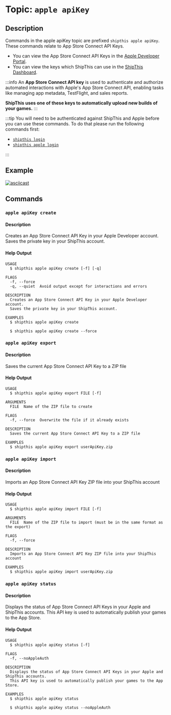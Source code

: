 # Topic: `apple apiKey`

## Description

Commands in the apple apiKey topic are prefixed `shipthis apple apiKey`. These commands relate to App Store Connect API Keys.

- You can view the App Store Connect API Keys in the [Apple Developer Portal](https://appstoreconnect.apple.com/access/integrations/api).
- You can view the keys which ShipThis can use in the [ShipThis Dashboard](https://shipthis.cc/credentials).

:::info
An **App Store Connect API key** is used to authenticate and authorize automated interactions with Apple's App Store Connect API, enabling tasks like managing app metadata, TestFlight, and sales reports.

**ShipThis uses one of these keys to automatically upload new builds of your games.**
:::

:::tip
You will need to be authenticated against ShipThis and Apple before you can use
these commands. To do that please run the following commands first:

- [`shipthis login`](/docs/reference/login)
- [`shipthis apple login`](/docs/reference/apple/login)

:::

## Example

[![asciicast](https://asciinema.org/a/PsCq8H4NowWSiGGMLraosAh9a.svg)](https://asciinema.org/a/PsCq8H4NowWSiGGMLraosAh9a)

## Commands

### `apple apiKey create`

#### Description

Creates an App Store Connect API Key in your Apple Developer account.
Saves the private key in your ShipThis account.

#### Help Output

```
USAGE
  $ shipthis apple apiKey create [-f] [-q]

FLAGS
  -f, --force
  -q, --quiet  Avoid output except for interactions and errors

DESCRIPTION
  Creates an App Store Connect API Key in your Apple Developer account.
  Saves the private key in your ShipThis account.

EXAMPLES
  $ shipthis apple apiKey create

  $ shipthis apple apiKey create --force
```

### `apple apiKey export`

#### Description

Saves the current App Store Connect API Key to a ZIP file

#### Help Output

```
USAGE
  $ shipthis apple apiKey export FILE [-f]

ARGUMENTS
  FILE  Name of the ZIP file to create

FLAGS
  -f, --force  Overwrite the file if it already exists

DESCRIPTION
  Saves the current App Store Connect API Key to a ZIP file

EXAMPLES
  $ shipthis apple apiKey export userApiKey.zip
```

### `apple apiKey import`

#### Description

Imports an App Store Connect API Key ZIP file into your ShipThis account

#### Help Output

```
USAGE
  $ shipthis apple apiKey import FILE [-f]

ARGUMENTS
  FILE  Name of the ZIP file to import (must be in the same format as the export)

FLAGS
  -f, --force

DESCRIPTION
  Imports an App Store Connect API Key ZIP file into your ShipThis account

EXAMPLES
  $ shipthis apple apiKey import userApiKey.zip
```

### `apple apiKey status`

#### Description

Displays the status of App Store Connect API Keys in your Apple and ShipThis accounts.
This API key is used to automatically publish your games to the App Store.

#### Help Output

```
USAGE
  $ shipthis apple apiKey status [-f]

FLAGS
  -f, --noAppleAuth

DESCRIPTION
  Displays the status of App Store Connect API Keys in your Apple and ShipThis accounts.
  This API key is used to automatically publish your games to the App Store.

EXAMPLES
  $ shipthis apple apiKey status

  $ shipthis apple apiKey status --noAppleAuth
```
